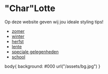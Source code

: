 <h1>"Char"Lotte</h1>
<p>Op deze website geven wij jou ideale styling tips!</p>
<ul>
  <li><a href="#">zomer</a></li>
  <li><a href="#">winter</a></li>
  <li><a href="#">herfst</a></li>
    <li><a href="#">lente</a></li>
    <li><a href="#">speciale gelegenheden</a></li>
    <li><a href="#">school</a></li>
  </ul>
body{
background: #000 url("/assets/bg.jpg")
}
